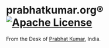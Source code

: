 # prabhatkumar.org® [![Apache License](https://img.shields.io/badge/license-Apache-blue.svg)](https://github.com/iamprabhat/prabhatkumar.org/blob/master/LICENSE)
From the Desk of [Prabhat Kumar](http://prabhatkumar.org/), India.
